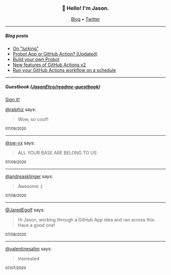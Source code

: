 <h3 align="center">👋 Hello! I'm Jason.</h3>

<p align="center">
  <a href="https://jasonet.co">Blog</a> •
  <a href="https://twitter.com/JasonEtco">Twitter</a>
</p>

---

##### Blog posts

<!--START_SECTION:posts-->
* [On &quot;lurking&quot;](https:&#x2F;&#x2F;jasonet.co&#x2F;posts&#x2F;on-lurking&#x2F;)
* [Probot App or GitHub Action? (Updated)](https:&#x2F;&#x2F;jasonet.co&#x2F;posts&#x2F;probot-app-or-github-action-v2&#x2F;)
* [Build your own Probot](https:&#x2F;&#x2F;jasonet.co&#x2F;posts&#x2F;build-your-own-probot&#x2F;)
* [New features of GitHub Actions v2](https:&#x2F;&#x2F;jasonet.co&#x2F;posts&#x2F;new-features-of-github-actions&#x2F;)
* [Run your GitHub Actions workflow on a schedule](https:&#x2F;&#x2F;jasonet.co&#x2F;posts&#x2F;scheduled-actions&#x2F;)
<!--END_SECTION:posts-->

---

##### Guestbook ([JasonEtco/readme-guestbook](https://github.com/JasonEtco/readme-guestbook))

<a href="https://readme-guestbook.now.sh">Sign it!</a>

<!--START_SECTION:guestbook-->
[@ralphiz](https://github.com/ralphiz) says:

> Wow, so cool!!

<sup>07/09/2020</sup>


---

[@sw-yx](https://github.com/sw-yx) says:

> ALL YOUR BASE ARE BELONG TO US

<sup>07/09/2020</sup>


---

[@andreasklinger](https://github.com/andreasklinger) says:

> Awesome :)


<sup>07/08/2020</sup>


---

[@JaredEgolf](https://github.com/JaredEgolf) says:

> Hi Jason, working through a GitHub App idea and ran across this.  Have a good one!

<sup>07/08/2020</sup>


---

[@valentinesalim](https://github.com/valentinesalim) says:

> Interested

<sup>07/07/2020</sup>

<!--END_SECTION:guestbook-->
<!--GUESTBOOK_LIST [{"name":"ralphiz","message":"Wow, so cool!!","date":"07/09/2020"},{"name":"sw-yx","message":"ALL YOUR BASE ARE BELONG TO US","date":"07/09/2020"},{"name":"andreasklinger","message":"Awesome :)\n","date":"07/08/2020"},{"name":"JaredEgolf","message":"Hi Jason, working through a GitHub App idea and ran across this.  Have a good one!","date":"07/08/2020"},{"name":"valentinesalim","message":"Interested","date":"07/07/2020"}]-->
